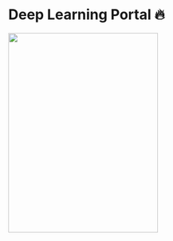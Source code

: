 # Deep Learning Portal 🔥
<image width="300px" height="400px" src= "https://github.com/arun477/deep_learning_portal/assets/25299377/71c04453-e33e-4d97-a015-88c24c82defe" />

